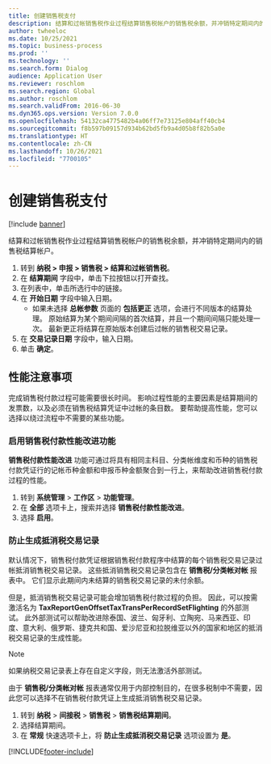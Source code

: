 ```yaml
---
title: 创建销售税支付
description: 结算和过帐销售税作业过程结算销售税帐户的销售税余额，并冲销特定期间内的销售税结算帐户。
author: twheeloc
ms.date: 10/25/2021
ms.topic: business-process
ms.prod: ''
ms.technology: ''
ms.search.form: Dialog
audience: Application User
ms.reviewer: roschlom
ms.search.region: Global
ms.author: roschlom
ms.search.validFrom: 2016-06-30
ms.dyn365.ops.version: Version 7.0.0
ms.openlocfilehash: 54132ca4775482b4a06ff7e73125e804aff40cb4
ms.sourcegitcommit: f8b597b09157d934b62bd5fb9a4d05b8f82b5a0e
ms.translationtype: HT
ms.contentlocale: zh-CN
ms.lasthandoff: 10/26/2021
ms.locfileid: "7700105"
---
```

# <a name="create-a-sales-tax-payment"></a>创建销售税支付

[!include [banner](../../includes/banner.md)]

结算和过帐销售税作业过程结算销售税帐户的销售税余额，并冲销特定期间内的销售税结算帐户。

1. 转到 **纳税 > 申报 > 销售税 > 结算和过帐销售税**。
2. 在 **结算期间** 字段中，单击下拉按钮以打开查找。
3. 在列表中，单击所选行中的链接。
4. 在 **开始日期** 字段中输入日期。
    - 如果未选择 **总帐参数** 页面的 **包括更正** 选项，会进行不同版本的结算处理。 原始结算为某个期间间隔的首次结算，并且一个期间间隔只能处理一次。 最新更正将结算在原始版本创建后过帐的销售税交易记录。
5. 在 **交易记录日期** 字段中，输入日期。
6. 单击 **确定**。

## <a name="performance-consideration"></a>性能注意事项

完成销售税付款过程可能需要很长时间。 影响过程性能的主要因素是结算期间的发票数，以及必须在销售税结算凭证中过帐的条目数。 要帮助提高性能，您可以选择以绕过流程中不需要的某些功能。

### <a name="enable-the-sales-tax-payment-performance-improvement-feature"></a>启用销售税付款性能改进功能

**销售税付款性能改进** 功能可通过将具有相同主科目、分类帐维度和币种的销售税付款凭证行的记帐币种金额和申报币种金额聚合到一行上，来帮助改进销售税付款过程的性能。

1. 转到 **系统管理** \> **工作区** \> **功能管理**。
2. 在 **全部** 选项卡上，搜索并选择 **销售税付款性能改进**。
3. 选择 **启用**。

### <a name="prevent-generation-of-offset-tax-transactions"></a>防止生成抵消税交易记录

默认情况下，销售税付款凭证根据销售税付款程序中结算的每个销售税交易记录过帐抵消销售税交易记录。 这些抵消销售税交易记录包含在 **销售税/分类帐对帐** 报表中。 它们显示此期间内未结算的销售税交易记录的未付余额。

但是，抵消销售税交易记录可能会增加销售税付款过程的负担。 因此，可以按需激活名为 **TaxReportGenOffsetTaxTransPerRecordSetFlighting** 的外部测试。 此外部测试可以帮助改进除泰国、波兰、匈牙利、立陶宛、马来西亚、印度、意大利、俄罗斯、捷克共和国、爱沙尼亚和拉脱维亚以外的国家和地区的抵消税交易记录的生成性能。

> [!NOTE]
> 如果纳税交易记录表上存在自定义字段，则无法激活外部测试。

由于 **销售税/分类帐对帐** 报表通常仅用于内部控制目的，在很多税制中不需要，因此您可以选择不在销售税付款凭证上生成抵消销售税交易记录。

1. 转到 **纳税** \> **间接税** \> **销售税** \> **销售税结算期间**。
2. 选择结算期间。
3. 在 **常规** 快速选项卡上，将 **防止生成抵消税交易记录** 选项设置为 **是**。

[!INCLUDE[footer-include](../../../includes/footer-banner.md)]
